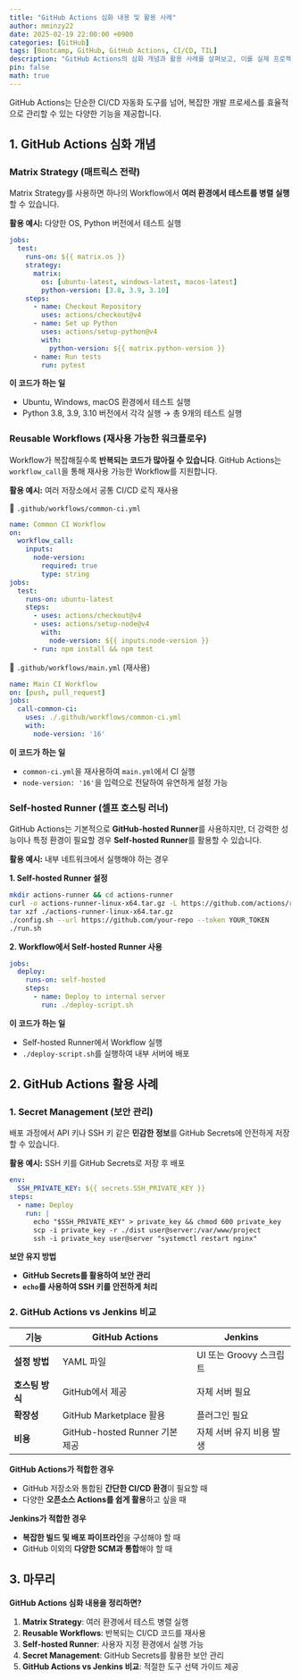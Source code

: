 ```yaml
---
title: "GitHub Actions 심화 내용 및 활용 사례"
author: mminzy22
date: 2025-02-19 22:00:00 +0900
categories: [GitHub]
tags: [Bootcamp, GitHub, GitHub Actions, CI/CD, TIL]
description: "GitHub Actions의 심화 개념과 활용 사례를 살펴보고, 이를 실제 프로젝트에서 효과적으로 적용하는 방법을 설명"
pin: false
math: true
---
```



GitHub Actions는 단순한 CI/CD 자동화 도구를 넘어, 복잡한 개발 프로세스를 효율적으로 관리할 수 있는 다양한 기능을 제공합니다.


## 1. GitHub Actions 심화 개념

### **Matrix Strategy (매트릭스 전략)**
Matrix Strategy를 사용하면 하나의 Workflow에서 **여러 환경에서 테스트를 병렬 실행**할 수 있습니다.

**활용 예시:** 다양한 OS, Python 버전에서 테스트 실행

```yaml
jobs:
  test:
    runs-on: ${{ matrix.os }}
    strategy:
      matrix:
        os: [ubuntu-latest, windows-latest, macos-latest]
        python-version: [3.8, 3.9, 3.10]
    steps:
      - name: Checkout Repository
        uses: actions/checkout@v4
      - name: Set up Python
        uses: actions/setup-python@v4
        with:
          python-version: ${{ matrix.python-version }}
      - name: Run tests
        run: pytest
```

**이 코드가 하는 일**
- Ubuntu, Windows, macOS 환경에서 테스트 실행
- Python 3.8, 3.9, 3.10 버전에서 각각 실행 → 총 9개의 테스트 실행


### **Reusable Workflows (재사용 가능한 워크플로우)**
Workflow가 복잡해질수록 **반복되는 코드가 많아질 수 있습니다**. GitHub Actions는 `workflow_call`을 통해 재사용 가능한 Workflow를 지원합니다.

**활용 예시:** 여러 저장소에서 공통 CI/CD 로직 재사용

📁 `.github/workflows/common-ci.yml`

```yaml
name: Common CI Workflow
on:
  workflow_call:
    inputs:
      node-version:
        required: true
        type: string
jobs:
  test:
    runs-on: ubuntu-latest
    steps:
      - uses: actions/checkout@v4
      - uses: actions/setup-node@v4
        with:
          node-version: ${{ inputs.node-version }}
      - run: npm install && npm test
```

📁 `.github/workflows/main.yml` (재사용)

```yaml
name: Main CI Workflow
on: [push, pull_request]
jobs:
  call-common-ci:
    uses: ./.github/workflows/common-ci.yml
    with:
      node-version: '16'
```

**이 코드가 하는 일**
- `common-ci.yml`을 재사용하여 `main.yml`에서 CI 실행
- `node-version: '16'`을 입력으로 전달하여 유연하게 설정 가능


### **Self-hosted Runner (셀프 호스팅 러너)**
GitHub Actions는 기본적으로 **GitHub-hosted Runner**를 사용하지만, 더 강력한 성능이나 특정 환경이 필요할 경우 **Self-hosted Runner**를 활용할 수 있습니다.

**활용 예시:** 내부 네트워크에서 실행해야 하는 경우

**1. Self-hosted Runner 설정**

```bash
mkdir actions-runner && cd actions-runner
curl -o actions-runner-linux-x64.tar.gz -L https://github.com/actions/runner/releases/latest/download/actions-runner-linux-x64.tar.gz
tar xzf ./actions-runner-linux-x64.tar.gz
./config.sh --url https://github.com/your-repo --token YOUR_TOKEN
./run.sh
```

**2. Workflow에서 Self-hosted Runner 사용**

```yaml
jobs:
  deploy:
    runs-on: self-hosted
    steps:
      - name: Deploy to internal server
        run: ./deploy-script.sh
```

**이 코드가 하는 일**
- Self-hosted Runner에서 Workflow 실행
- `./deploy-script.sh`를 실행하여 내부 서버에 배포


## 2. GitHub Actions 활용 사례

### **1. Secret Management (보안 관리)**
배포 과정에서 API 키나 SSH 키 같은 **민감한 정보**를 GitHub Secrets에 안전하게 저장할 수 있습니다.

**활용 예시:** SSH 키를 GitHub Secrets로 저장 후 배포

```yaml
env:
  SSH_PRIVATE_KEY: ${{ secrets.SSH_PRIVATE_KEY }}
steps:
  - name: Deploy
    run: |
      echo "$SSH_PRIVATE_KEY" > private_key && chmod 600 private_key
      scp -i private_key -r ./dist user@server:/var/www/project
      ssh -i private_key user@server "systemctl restart nginx"
```

**보안 유지 방법**
- **GitHub Secrets를 활용하여 보안 관리**
- **`echo`를 사용하여 SSH 키를 안전하게 처리**


### **2. GitHub Actions vs Jenkins 비교**

| 기능 | GitHub Actions | Jenkins |
|------|--------------|---------|
| **설정 방법** | YAML 파일 | UI 또는 Groovy 스크립트 |
| **호스팅 방식** | GitHub에서 제공 | 자체 서버 필요 |
| **확장성** | GitHub Marketplace 활용 | 플러그인 필요 |
| **비용** | GitHub-hosted Runner 기본 제공 | 자체 서버 유지 비용 발생 |

**GitHub Actions가 적합한 경우**
- GitHub 저장소와 통합된 **간단한 CI/CD 환경**이 필요할 때
- 다양한 **오픈소스 Actions를 쉽게 활용**하고 싶을 때

**Jenkins가 적합한 경우**
- **복잡한 빌드 및 배포 파이프라인**을 구성해야 할 때
- GitHub 이외의 **다양한 SCM과 통합**해야 할 때


## 3. 마무리

**GitHub Actions 심화 내용을 정리하면?**
1. **Matrix Strategy**: 여러 환경에서 테스트 병렬 실행
2. **Reusable Workflows**: 반복되는 CI/CD 코드를 재사용
3. **Self-hosted Runner**: 사용자 지정 환경에서 실행 가능
4. **Secret Management**: GitHub Secrets를 활용한 보안 관리
5. **GitHub Actions vs Jenkins 비교**: 적절한 도구 선택 가이드 제공


